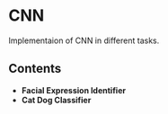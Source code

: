 # CNN
Implementaion of CNN in different tasks.
## Contents
* **Facial Expression Identifier** 
* **Cat Dog Classifier** 
